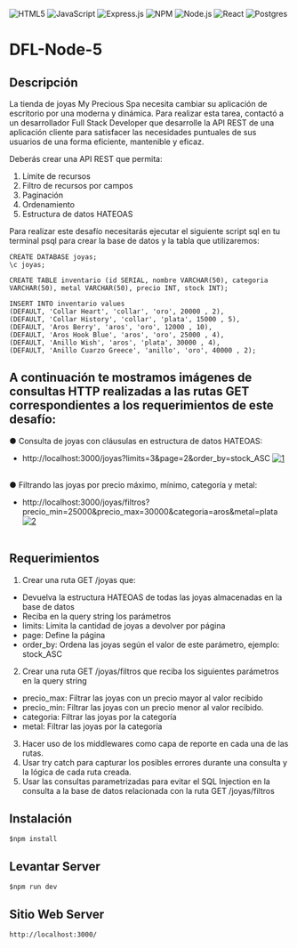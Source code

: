 ![HTML5](https://img.shields.io/badge/html5-%23E34F26.svg?logo=html5&logoColor=white&style=for-the-badge)
![JavaScript](https://img.shields.io/badge/javascript-%23323330.svg?logo=javascript&logoColor=%23F7DF1E&style=for-the-badge)
![Express.js](https://img.shields.io/badge/express.js-%23404d59.svg?logo=express&logoColor=%2361DAFB&style=for-the-badge)
![NPM ](https://img.shields.io/badge/NPM-%23000000.svg?logo=npm&logoColor=white&style=for-the-badge)
![Node.js ](https://img.shields.io/badge/node.js-6DA55F?logo=node.js&logoColor=white&style=for-the-badge)
![React](https://img.shields.io/badge/react-%2320232a.svg?logo=react&logoColor=%2361DAFB&style=for-the-badge)
![Postgres](https://img.shields.io/badge/postgres-%23316192.svg?logo=postgresql&logoColor=white&style=for-the-badge)
# DFL-Node-5

## Descripción

La tienda de joyas My Precious Spa necesita cambiar su aplicación de escritorio por una moderna y dinámica. Para realizar esta tarea, contactó a un desarrollador Full Stack Developer que desarrolle la API REST de una aplicación cliente para satisfacer las necesidades puntuales de sus usuarios de una forma eficiente, mantenible y eficaz.

Deberás crear una API REST que permita:

1. Límite de recursos
2. Filtro de recursos por campos
3. Paginación
4. Ordenamiento
5. Estructura de datos HATEOAS

Para realizar este desafío necesitarás ejecutar el siguiente script sql en tu terminal psql para crear la base de datos y la tabla que utilizaremos:

```
CREATE DATABASE joyas;
\c joyas;
```


```
CREATE TABLE inventario (id SERIAL, nombre VARCHAR(50), categoria
VARCHAR(50), metal VARCHAR(50), precio INT, stock INT);
```

```
INSERT INTO inventario values
(DEFAULT, 'Collar Heart', 'collar', 'oro', 20000 , 2),
(DEFAULT, 'Collar History', 'collar', 'plata', 15000 , 5),
(DEFAULT, 'Aros Berry', 'aros', 'oro', 12000 , 10),
(DEFAULT, 'Aros Hook Blue', 'aros', 'oro', 25000 , 4),
(DEFAULT, 'Anillo Wish', 'aros', 'plata', 30000 , 4),
(DEFAULT, 'Anillo Cuarzo Greece', 'anillo', 'oro', 40000 , 2);
```

## A continuación te mostramos imágenes de consultas HTTP realizadas a las rutas GET correspondientes a los requerimientos de este desafío:

● Consulta de joyas con cláusulas en estructura de datos HATEOAS:
- http://localhost:3000/joyas?limits=3&page=2&order_by=stock_ASC
<a href="https://postimages.org/" target="_blank"><img src="https://i.postimg.cc/wj2dJQbz/1.png" alt="1"/></a><br/><br/>

● Filtrando las joyas por precio máximo, mínimo, categoría y metal:
- http://localhost:3000/joyas/filtros?precio_min=25000&precio_max=30000&categoria=aros&metal=plata
<a href="https://postimages.org/" target="_blank"><img src="https://i.postimg.cc/k55PyRkb/2.png" alt="2"/></a><br/><br/>

## Requerimientos
1. Crear una ruta GET /joyas que:
- Devuelva la estructura HATEOAS de todas las joyas almacenadas en la base de datos
- Reciba en la query string los parámetros
- limits: Limita la cantidad de joyas a devolver por página
- page: Define la página
- order_by: Ordena las joyas según el valor de este parámetro, ejemplo: stock_ASC
2. Crear una ruta GET /joyas/filtros que reciba los siguientes parámetros en la query string
- precio_max: Filtrar las joyas con un precio mayor al valor recibido
- precio_min: Filtrar las joyas con un precio menor al valor recibido.
- categoria: Filtrar las joyas por la categoría
- metal: Filtrar las joyas por la categoría
3. Hacer uso de los middlewares como capa de reporte en cada una de las rutas.
4. Usar try catch para capturar los posibles errores durante una consulta y la lógica de cada ruta creada.
5. Usar las consultas parametrizadas para evitar el SQL Injection en la consulta a la base de datos relacionada con la ruta GET /joyas/filtros

## Instalación

```$npm install
$npm install
```

## Levantar Server

```$npm run dev
$npm run dev
```

## Sitio Web Server
```
http://localhost:3000/
```

